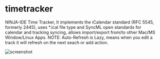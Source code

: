 timetracker
===========

NINJA-IDE Time Tracker, It implements the iCalendar standard (RFC 5545, formerly 2445), uses *.ical file type and SyncML open standards for calendar and tracking syncing, allows import/export from/to other Mac/MS Window/Linux Apps. NOTE: Auto-Refresh is Lazy, means when you edit a track it will refresh on the next seach or add action.

![screenshot](https://lh3.googleusercontent.com/-TaYG-jCpJss/UUXx6mZ2O8I/AAAAAAAAChQ/ay43uAltpGg/s1251/temp.jpg)
